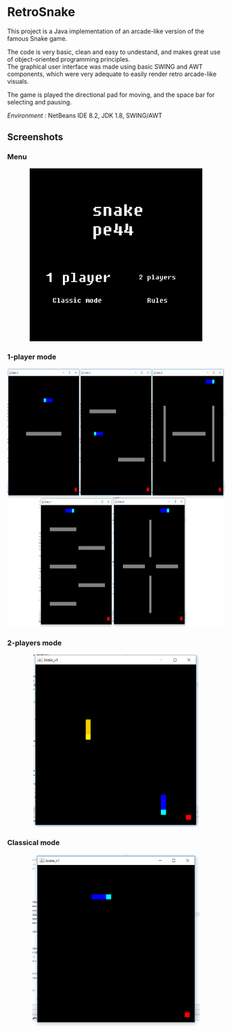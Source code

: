 # RetroSnake

This project is a Java implementation of an arcade-like version of the famous Snake game.

The code is very basic, clean and easy to undestand, and makes great use of object-oriented programming principles.  
The graphical user interface was made using basic SWING and AWT components, which were very adequate to easily render retro arcade-like visuals.

The game is played the directional pad for moving, and the space bar for selecting and pausing.

*Environment :* NetBeans IDE 8.2, JDK 1.8, SWING/AWT

## Screenshots

### Menu

<p align="center">
<img src="https://raw.githubusercontent.com/melkarmo/RetroSnake/master/screenshots/screenshot1.png" height="400" />
</p>

### 1-player mode

<p align="center">
<img src="https://raw.githubusercontent.com/melkarmo/RetroSnake/master/screenshots/screenshot2.png" height="600" />
</p>

### 2-players mode

<p align="center">
<img src="https://raw.githubusercontent.com/melkarmo/RetroSnake/master/screenshots/screenshot3.PNG" height="400" />
</p>

### Classical mode

<p align="center">
<img src="https://raw.githubusercontent.com/melkarmo/RetroSnake/master/screenshots/screenshot4.PNG" height="400" />
</p>
